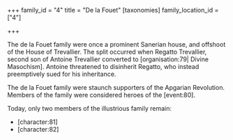 +++
family_id = "4"
title = "De la Fouet"
[taxonomies]
family_location_id = ["4"]

+++

The de la Fouet family were once a prominent Sanerian house, and offshoot of the House of Trevallier. The split occurred when Regatto Trevallier, second son of Antoine Trevallier converted to \[organisation:79| Divine Masochism\]. Antoine threatened to disinherit Regatto, who instead preemptively sued for his inheritance.

The de la Fouet family were staunch supporters of the Apgarian Revolution. Members of the family were considered heroes of the \[event:80\].

Today, only two members of the illustrious family remain:

*   \[character:81\]
*   \[character:82\]
